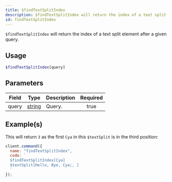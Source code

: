 ```yaml
---
title: $findTextSplitIndex
description: $findTextSplitIndex will return the index of a text split element after a given query.
id: findTextSplitIndex
---
```


`$findTextSplitIndex` will return the index of a text split element after a given query.

## Usage

```php
$findTextSplitIndex[query]
```

## Parameters

| Field | Type                                                                                              | Description | Required |
| ----- | ------------------------------------------------------------------------------------------------- | ----------- | :------: |
| query | [string](https://developer.mozilla.org/en-US/docs/Web/JavaScript/Reference/Global_Objects/String) | Query.      |   true   |

## Example(s)

This will return `3` as the first `Cya` in this `$textSplit` is in the third position:

```javascript
client.command({
  name: "findTextSplitIndex",
  code: `
  $findTextSplitIndex[Cya]
  $textSplit[Hello, Bye, Cya;, ]
  `
});
```
